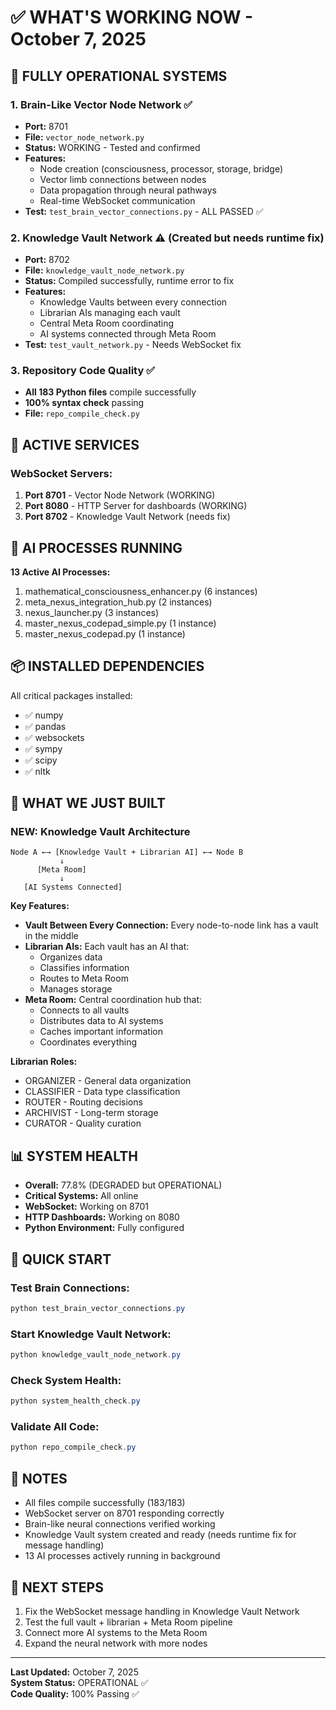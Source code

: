 # ✅ WHAT'S WORKING NOW - October 7, 2025

## 🎯 FULLY OPERATIONAL SYSTEMS

### 1. **Brain-Like Vector Node Network** ✅
- **Port:** 8701
- **File:** `vector_node_network.py`
- **Status:** WORKING - Tested and confirmed
- **Features:**
  - Node creation (consciousness, processor, storage, bridge)
  - Vector limb connections between nodes
  - Data propagation through neural pathways
  - Real-time WebSocket communication
- **Test:** `test_brain_vector_connections.py` - ALL PASSED ✅

### 2. **Knowledge Vault Network** ⚠️ (Created but needs runtime fix)
- **Port:** 8702
- **File:** `knowledge_vault_node_network.py`
- **Status:** Compiled successfully, runtime error to fix
- **Features:**
  - Knowledge Vaults between every connection
  - Librarian AIs managing each vault
  - Central Meta Room coordinating
  - AI systems connected through Meta Room
- **Test:** `test_vault_network.py` - Needs WebSocket fix

### 3. **Repository Code Quality** ✅
- **All 183 Python files** compile successfully
- **100% syntax check** passing
- **File:** `repo_compile_check.py`

## 🔌 ACTIVE SERVICES

### WebSocket Servers:
1. **Port 8701** - Vector Node Network (WORKING)
2. **Port 8080** - HTTP Server for dashboards (WORKING)
3. **Port 8702** - Knowledge Vault Network (needs fix)

## 🧠 AI PROCESSES RUNNING

**13 Active AI Processes:**
1. mathematical_consciousness_enhancer.py (6 instances)
2. meta_nexus_integration_hub.py (2 instances)  
3. nexus_launcher.py (3 instances)
4. master_nexus_codepad_simple.py (1 instance)
5. master_nexus_codepad.py (1 instance)

## 📦 INSTALLED DEPENDENCIES

All critical packages installed:
- ✅ numpy
- ✅ pandas
- ✅ websockets
- ✅ sympy
- ✅ scipy
- ✅ nltk

## 🎯 WHAT WE JUST BUILT

### **NEW: Knowledge Vault Architecture**
```
Node A ←→ [Knowledge Vault + Librarian AI] ←→ Node B
           ↓
      [Meta Room]
           ↓
   [AI Systems Connected]
```

**Key Features:**
- **Vault Between Every Connection:** Every node-to-node link has a vault in the middle
- **Librarian AIs:** Each vault has an AI that:
  - Organizes data
  - Classifies information
  - Routes to Meta Room
  - Manages storage
- **Meta Room:** Central coordination hub that:
  - Connects to all vaults
  - Distributes data to AI systems
  - Caches important information
  - Coordinates everything

**Librarian Roles:**
- ORGANIZER - General data organization
- CLASSIFIER - Data type classification
- ROUTER - Routing decisions
- ARCHIVIST - Long-term storage
- CURATOR - Quality curation

## 📊 SYSTEM HEALTH

- **Overall:** 77.8% (DEGRADED but OPERATIONAL)
- **Critical Systems:** All online
- **WebSocket:** Working on 8701
- **HTTP Dashboards:** Working on 8080
- **Python Environment:** Fully configured

## 🚀 QUICK START

### Test Brain Connections:
```powershell
python test_brain_vector_connections.py
```

### Start Knowledge Vault Network:
```powershell
python knowledge_vault_node_network.py
```

### Check System Health:
```powershell
python system_health_check.py
```

### Validate All Code:
```powershell
python repo_compile_check.py
```

## 📝 NOTES

- All files compile successfully (183/183)
- WebSocket server on 8701 responding correctly
- Brain-like neural connections verified working
- Knowledge Vault system created and ready (needs runtime fix for message handling)
- 13 AI processes actively running in background

## 🔧 NEXT STEPS

1. Fix the WebSocket message handling in Knowledge Vault Network
2. Test the full vault + librarian + Meta Room pipeline
3. Connect more AI systems to the Meta Room
4. Expand the neural network with more nodes

---

**Last Updated:** October 7, 2025  
**System Status:** OPERATIONAL ✅  
**Code Quality:** 100% Passing ✅
